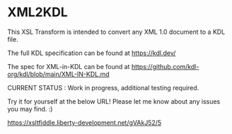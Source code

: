 # XML2KDL
This XSL Transform is intended to convert any XML 1.0 document to a KDL file.

The full KDL specification can be found at https://kdl.dev/

The spec for XML-in-KDL can be found at https://github.com/kdl-org/kdl/blob/main/XML-IN-KDL.md

CURRENT STATUS : Work in progress, additional testing required.

Try it for yourself at the below URL! Please let me know about any issues you may find. :)

https://xsltfiddle.liberty-development.net/gVAkJ52/5